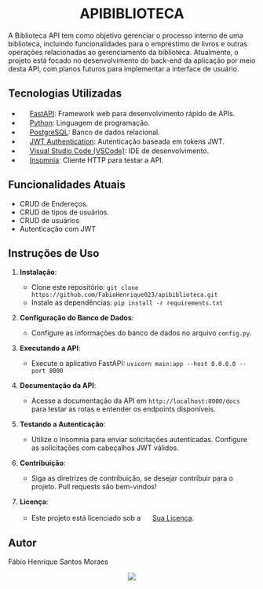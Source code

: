 <h1 align="center">APIBIBLIOTECA</h1>

A Biblioteca API tem como objetivo gerenciar o processo interno de uma biblioteca, incluindo funcionalidades para o empréstimo de livros e outras operações relacionadas ao gerenciamento da biblioteca. Atualmente, o projeto está focado no desenvolvimento do back-end da aplicação por meio desta API, com planos futuros para implementar a interface de usuário.

## Tecnologias Utilizadas

- <img src="https://www.google.com/imgres?imgurl=https%3A%2F%2Fcdn.worldvectorlogo.com%2Flogos%2Ffastapi.svg&tbnid=ITlevXsyN2gy3M&vet=12ahUKEwivvq3f0d-BAxV0HrkGHWzMBkAQMygAegQIARBM..i&imgrefurl=https%3A%2F%2Fworldvectorlogo.com%2Fpt%2Flogo%2Ffastapi-1&docid=-4I7WYgmWFkRpM&w=2500&h=2500&q=icone%20do%20fastapi&client=opera-gx&ved=2ahUKEwivvq3f0d-BAxV0HrkGHWzMBkAQMygAegQIARBM" width="16" height="16"> [FastAPI](https://fastapi.tiangolo.com/): Framework web para desenvolvimento rápido de APIs.
- <img src="python-icon.png" width="16" height="16"> [Python](https://www.python.org/): Linguagem de programação.
- <img src="postgresql-icon.png" width="16" height="16"> [PostgreSQL](https://www.postgresql.org/): Banco de dados relacional.
- <img src="jwt-icon.png" width="16" height="16"> [JWT Authentication](https://jwt.io/): Autenticação baseada em tokens JWT.
- <img src="vscode-icon.png" width="16" height="16"> [Visual Studio Code (VSCode)](https://code.visualstudio.com/): IDE de desenvolvimento.
- <img src="insomnia-icon.png" width="16" height="16"> [Insomnia](https://insomnia.rest/): Cliente HTTP para testar a API.

## Funcionalidades Atuais

- CRUD de Endereços.
- CRUD de tipos de usuários.
- CRUD de usuários
- Autenticação com JWT

## Instruções de Uso

1. **Instalação**:
   - Clone este repositório: `git clone https://github.com/FabioHenrique023/apibiblioteca.git`
   - Instale as dependências: `pip install -r requirements.txt`

2. **Configuração do Banco de Dados**:
   - Configure as informações do banco de dados no arquivo `config.py`.

3. **Executando a API**:
   - Execute o aplicativo FastAPI: `uvicorn main:app --host 0.0.0.0 --port 8000`

4. **Documentação da API**:
   - Acesse a documentação da API em `http://localhost:8000/docs` para testar as rotas e entender os endpoints disponíveis.

5. **Testando a Autenticação**:
   - Utilize o Insomnia para enviar solicitações autenticadas. Configure as solicitações com cabeçalhos JWT válidos.

6. **Contribuição**:
   - Siga as diretrizes de contribuição, se desejar contribuir para o projeto. Pull requests são bem-vindos!

7. **Licença**:
   - Este projeto está licenciado sob a <img src="license-icon.png" width="16" height="16"> [Sua Licença](LICENSE).

## Autor

Fábio Henrique Santos Moraes

<p align="center">
<img loading="lazy" src="http://img.shields.io/static/v1?label=STATUS&message=EM%20DESENVOLVIMENTO&color=GREEN&style=for-the-badge"/>
</p>